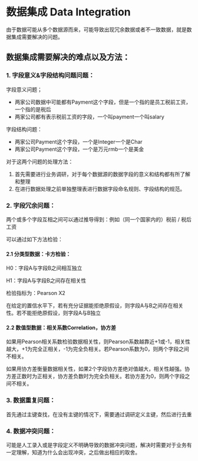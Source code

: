 # 数据集成 Data Integration
由于数据可能从多个数据源而来，可能导致出现冗余数据或者不一致数据，就是数据集成需要解决的问题。
## 数据集成需要解决的难点以及方法：

### 1. 字段意义&字段结构问题问题：
字段意义问题；
- 两家公司数据中可能都有Payment这个字段，但是一个指的是员工税前工资，一个指的是税后
- 两家公司都有表示税前工资的字段，一个叫payment一个叫salary

字段结构问题：
- 两家公司Payment这个字段，一个是Integer一个是Char
- 两家公司Payment这个字段，一个是万元rmb一个是美金

对于这两个问题的处理方法：

1. 首先需要进行业务调研，对于每个数据源的数据字段的意义和结构都有所了解和整理
2. 在进行数据处理之前单独整理表进行数据字段命名规则、字段结构的规范。

### 2. 字段冗余问题：
两个或多个字段互相之间可以通过推导得到：例如（同一个国家内的）税前 / 税后工资

可以通过如下方法检验：

#### 2.1 分类型数据：卡方检验：

H0：字段A与字段B之间相互独立

H1：字段A与字段B之间存在相关性

检验指标为：Pearson X2

在给定的置信水平下，若有充分证据能拒绝原假设，则字段A与B之间存在相关性。若不能拒绝原假设，则字段A与B独立

#### 2.2 数值型数据：相关系数Correlation，协方差

如果用Pearson相关系数检验数据相关性，则Pearson系数越靠近+1或-1，相关性越大，+1为完全正相关，-1为完全负相关。若Pearson系数为0，则两个字段之间不相关。

如果用协方差衡量数据相关性，如果2个字段协方差绝对值越大，相关性越强。协方差正数时为正相关，协方差负数时为完全负相关。若协方差为0，则两个字段之间不相关。

### 3. 数据重复问题：

首先通过主键查找，在没有主键的情况下，需要通过调研定义主键，然后进行去重

### 4. 数据冲突问题：
可能是人工录入或是字段定义不明确导致的数据冲突问题，解决时需要对于业务有一定理解，知道为什么会出现冲突，之后做出相应的取舍。
